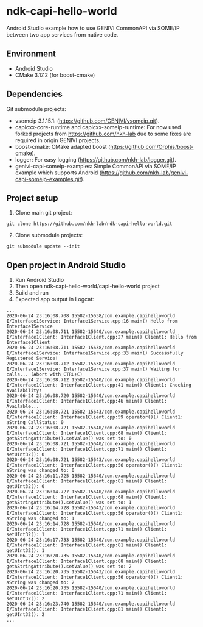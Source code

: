 # ndk-capi-hello-world
Android Studio example how to use GENIVI CommonAPI via SOME/IP between two app services from native code.

## Environment
- Android Studio
- CMake 3.17.2 (for boost-cmake)

## Dependencies
Git submodule projects:
- vsomeip 3.1.15.1: (https://github.com/GENIVI/vsomeip.git).
- capicxx-core-runtime and capicxx-someip-runtime: For now used forked projects from https://github.com/nkh-lab due to some fixes are required in origin GENIVI projects.
- boost-cmake: CMake adapted boost (https://github.com/Orphis/boost-cmake).
- logger: For easy logging (https://github.com/nkh-lab/logger.git).
- genivi-capi-someip-examples: Simple CommonAPI via SOME/IP example which supports Android (https://github.com/nkh-lab/genivi-capi-someip-examples.git).

## Project setup
1. Clone main git project:
```
git clone https://github.com/nkh-lab/ndk-capi-hello-world.git
```
2. Clone submodule projects:
```
git submodule update --init
```

## Open project in Android Studio
1. Run Android Studio
2. Then open ndk-capi-hello-world/capi-hello-world project
3. Build and run
4. Expected app output in Logcat:
```
...
2020-06-24 23:16:08.708 15582-15638/com.example.capihelloworld I/Interface1Service: Interface1Service.cpp:16 main() Hello from Interface1Service
2020-06-24 23:16:08.711 15582-15640/com.example.capihelloworld I/Interface1Client: Interface1Client.cpp:27 main() Client1: Hello from Interface1Client
2020-06-24 23:16:08.711 15582-15638/com.example.capihelloworld I/Interface1Service: Interface1Service.cpp:33 main() Successfully Registered Service!
2020-06-24 23:16:08.712 15582-15638/com.example.capihelloworld I/Interface1Service: Interface1Service.cpp:37 main() Waiting for calls... (Abort with CTRL+C)
2020-06-24 23:16:08.712 15582-15640/com.example.capihelloworld I/Interface1Client: Interface1Client.cpp:41 main() Client1: Checking availability!
2020-06-24 23:16:08.720 15582-15640/com.example.capihelloworld I/Interface1Client: Interface1Client.cpp:46 main() Client1: Available...
2020-06-24 23:16:08.721 15582-15643/com.example.capihelloworld I/Interface1Client: Interface1Client.cpp:59 operator()() Client1: aString CallStatus: 0
2020-06-24 23:16:08.721 15582-15640/com.example.capihelloworld I/Interface1Client: Interface1Client.cpp:68 main() Client1: getAStringAttribute().setValue() was set to: 0
2020-06-24 23:16:08.721 15582-15640/com.example.capihelloworld I/Interface1Client: Interface1Client.cpp:71 main() Client1: setUInt32(): 0
2020-06-24 23:16:08.721 15582-15643/com.example.capihelloworld I/Interface1Client: Interface1Client.cpp:56 operator()() Client1: aString was changed to: 0
2020-06-24 23:16:11.725 15582-15640/com.example.capihelloworld I/Interface1Client: Interface1Client.cpp:81 main() Client1: getUInt32(): 0
2020-06-24 23:16:14.727 15582-15640/com.example.capihelloworld I/Interface1Client: Interface1Client.cpp:68 main() Client1: getAStringAttribute().setValue() was set to: 1
2020-06-24 23:16:14.728 15582-15643/com.example.capihelloworld I/Interface1Client: Interface1Client.cpp:56 operator()() Client1: aString was changed to: 1
2020-06-24 23:16:14.728 15582-15640/com.example.capihelloworld I/Interface1Client: Interface1Client.cpp:71 main() Client1: setUInt32(): 1
2020-06-24 23:16:17.733 15582-15640/com.example.capihelloworld I/Interface1Client: Interface1Client.cpp:81 main() Client1: getUInt32(): 1
2020-06-24 23:16:20.735 15582-15640/com.example.capihelloworld I/Interface1Client: Interface1Client.cpp:68 main() Client1: getAStringAttribute().setValue() was set to: 2
2020-06-24 23:16:20.735 15582-15643/com.example.capihelloworld I/Interface1Client: Interface1Client.cpp:56 operator()() Client1: aString was changed to: 2
2020-06-24 23:16:20.735 15582-15640/com.example.capihelloworld I/Interface1Client: Interface1Client.cpp:71 main() Client1: setUInt32(): 2
2020-06-24 23:16:23.740 15582-15640/com.example.capihelloworld I/Interface1Client: Interface1Client.cpp:81 main() Client1: getUInt32(): 2
...
```

